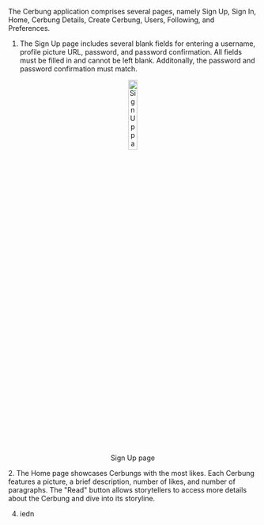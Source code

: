The Cerbung application comprises several pages, namely Sign Up, Sign In, Home, Cerbung Details, Create Cerbung, Users, Following, and Preferences.
1. The Sign Up page includes several blank fields for entering a username, profile picture URL, password, and password confirmation. All fields must be filled in and cannot be left blank. Additonally, the password and password confirmation must match.
<section align="center">
    <a href="https://github.com/user-attachments/assets/5b1d86cd-eb63-4037-bd72-89cc101dcc58"><img src="https://github.com/user-attachments/assets/5b1d86cd-eb63-4037-bd72-89cc101dcc58" width=19% height=19% alt="Sign Up page"></a>
    <p align="center">Sign Up page</p>
</section>
2. The Home page showcases Cerbungs with the most likes. Each Cerbung features a picture, a brief description, number of likes, and number of paragraphs. The "Read" button allows storytellers to access more details about the Cerbung and dive into its storyline.

4. iedn
